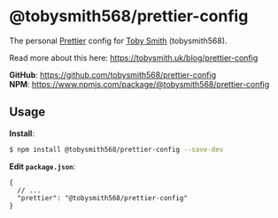 # @tobysmith568/prettier-config

The personal [Prettier](https://prettier.io) config for [Toby Smith](https://github.com/tobysmith568) (tobysmith568).

Read more about this here: https://tobysmith.uk/blog/prettier-config

**GitHub**: https://github.com/tobysmith568/prettier-config  
**NPM**: https://www.npmjs.com/package/@tobysmith568/prettier-config

## Usage

**Install**:

```bash
$ npm install @tobysmith568/prettier-config --save-dev
```

**Edit `package.json`**:

```jsonc
{
  // ...
  "prettier": "@tobysmith568/prettier-config"
}
```
